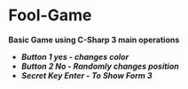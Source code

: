 # Fool-Game
<b>Basic Game using C-Sharp<b>
  3 main operations 
  <ul>
    <li><i>Button 1 yes - changes color</i></li>
    <li><i>Button 2 No  - Randomly changes position </i></li>
    <li><i>Secret Key Enter - To Show Form 3</i></li>
  </ul>
